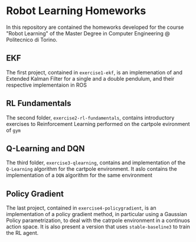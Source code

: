 # Robot Learning Homeworks

In this repository are contained the homeworks developed for the course "Robot Learning" of the Master Degree in Computer Engineering @ Politecnico di Torino.

## EKF
The first project, contained in `exercise1-ekf`, is an implemenation of and Extended Kalman Filter for a single and a double pendulum, and their respective implementaion in ROS

## RL Fundamentals
The second folder, `exercise2-rl-fundamentals`, contains introductory exercises to Reinforcement Learning performed on the cartpole evironment of `gym`

## Q-Learning and DQN
The third folder, `exercise3-qlearning`, contains and implementation of the `Q-Learning` algorithm for the cartpole environment. It aslo contains the implementation of a `DQN` algorithm for the same environment

## Policy Gradient
The last project, contained in `exercise4-policygradient`, is an implementation of a policy gradient method, in particular using a Gaussian Policy parametrization, to deal with the catrpole environment in a continuos action space. It is also present a version that uses `stable-baseline3` to train the RL agent.